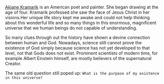 [Akiane Kramarik](https://en.wikipedia.org/wiki/Akiane) is an American poet and painter. She began drawing at the age of four. Kramarik professed she saw the face of Jesus Christ in her visions.Her unique life story kept me awake and could not help thinking about this wonderful life and so many things in this enormous, magnificent universe that we human beings do not capable of understanding.

So many clues through out the history have shown a devine connection between human and God. Nowadays, science still cannot prove the existence of God simply because science has not yet developed to that level, not that Gods does not exist. Prominent scientists of modern time, for example Albert Einstein himself, are mostly believers of the supernatural Creator.

The same old question still poped up:
`What is the purpose of my existence in this universe?`
